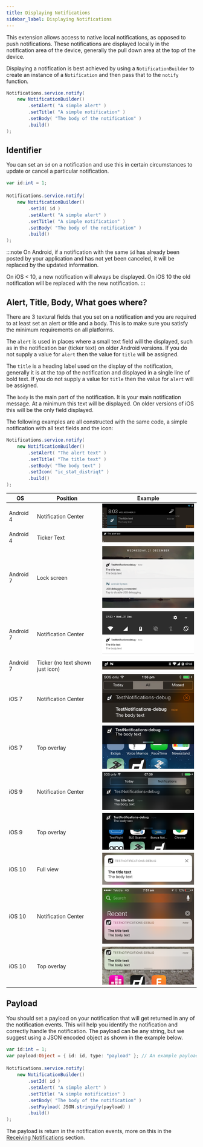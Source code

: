 ```yaml
---
title: Displaying Notifications
sidebar_label: Displaying Notifications
---
```


This extension allows access to native local notifications, as opposed to push notifications. 
These notifications are displayed locally in the notification area of the device, generally 
the pull down area at the top of the device.

Displaying a notification is best achieved by using a `NotificationBuilder` to create an instance 
of a `Notification` and then pass that to the `notify` function.


```actionscript
Notifications.service.notify(
	new NotificationBuilder()
		.setAlert( "A simple alert" )
		.setTitle( "A simple notification" )
		.setBody( "The body of the notification" )
		.build()
);
```



## Identifier

You can set an `id` on a notification and use this in certain circumstances to update or cancel
a particular notification.

```actionscript
var id:int = 1;

Notifications.service.notify(
	new NotificationBuilder()
		.setId( id )
		.setAlert( "A simple alert" )
		.setTitle( "A simple notification" )
		.setBody( "The body of the notification" )
		.build()
);
```

:::note
On Android, if a notification with the same `id` has already been posted by your application 
and has not yet been canceled, it will be replaced by the updated information. 
 
On iOS < 10, a new notification will always be displayed. On iOS 10 the old notification will be 
replaced with the new notification.
:::


## Alert, Title, Body, What goes where?

There are 3 textural fields that you set on a notification and you are required to at least set 
an alert or title and a body. This is to make sure you satisfy the minimum requirements on all 
platforms.

The `alert` is used in places where a small text field will the displayed, such as in the notification
bar (ticker text) on older Android versions. 
If you do not supply a value for `alert` then the value for `title` will be assigned.


The `title` is a heading label used on the display of the notification, generally it is at the top 
of the notification and displayed in a single line of bold text. 
If you do not supply a value for `title` then the value for `alert` will be assigned.


The `body` is the main part of the notification. It is your main notification message. At a minimum 
this text will be displayed. On older versions of iOS this will be the only field displayed.


The following examples are all constructed with the same code, a simple notification with all 
text fields and the icon:

```actionscript
Notifications.service.notify(
	new NotificationBuilder()
		.setAlert( "The alert text" )
		.setTitle( "The title text" )
		.setBody( "The body text" )
		.setIcon( "ic_stat_distriqt" )
		.build()
);
```


| OS        | Position 							| Example                            |
| --------- | --------------------------------- | ---------------------------------- |
| Android 4 | Notification Center 				| ![](images/where_android_4_nc.png) |
| Android 4 | Ticker Text 						| ![](images/where_android_4_ticker.png) |
| Android 7 | Lock screen 						| ![](images/where_android_7_lock.png) |
| Android 7 | Notification Center 				| ![](images/where_android_7_nc.png) |
| Android 7 | Ticker (no text shown just icon) 	| ![](images/where_android_7_ticker.png) |
| iOS 7 | Notification Center 					| ![](images/where_ios_7_nc.png) |
| iOS 7 | Top overlay 							| ![](images/where_ios_7_top.png) |
| iOS 9 | Notification Center 					| ![](images/where_ios_9_nc.png) |
| iOS 9 | Top overlay  							| ![](images/where_ios_9_top.png) |
| iOS 10 | Full view 							| ![](images/where_ios_10_full.png) |
| iOS 10 | Notification Center 					| ![](images/where_ios_10_nc.png) |
| iOS 10 | Top overlay 							| ![](images/where_ios_10_top.png) |





## Payload

You should set a payload on your notification that will get returned in any of the notification events. 
This will help you identify the notification and correctly handle the notification. The payload can be
any string, but we suggest using a JSON encoded object as shown in the example below.

```actionscript
var id:int = 1;
var payload:Object = { id: id, type: "payload" }; // An example payload

Notifications.service.notify(
	new NotificationBuilder()
		.setId( id )
		.setAlert( "A simple alert" )
		.setTitle( "A simple notification" )
		.setBody( "The body of the notification" )
		.setPayload( JSON.stringify(payload) )
		.build()
);
```

The payload is return in the notification events, more on this in the [Receiving Notifications](receiving-notifications.md) section.




